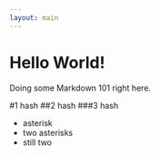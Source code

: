 ```yaml
---
layout: main
---
```


# Hello World!

Doing some Markdown 101 right here.

#1 hash
##2 hash
###3 hash

* asterisk
* two asterisks
* still two
